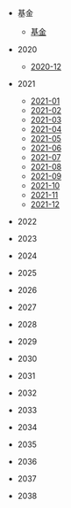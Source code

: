 * <p>基金<p>

  * [基金](01/基金.md)
  
* <p>2020<p>

  * [2020-12](01/2020-12.md)
  
* <p>2021<p>

  * [2021-01](01/2021-01.md)
  * [2021-02](01/2021-02.md)
  * [2021-03](01/2021-03.md)
  * [2021-04](01/2021-04.md)
  * [2021-05](01/2021-05.md)
  * [2021-06](01/2021-06.md)
  * [2021-07](01/2021-07.md)
  * [2021-08](01/2021-08.md)
  * [2021-09](01/2021-09.md)
  * [2021-10](01/2021-10.md)
  * [2021-11](01/2021-11.md)
  * [2021-12](01/2021-12.md)

* <p>2022<p>
* <p>2023<p>
* <p>2024<p>
* <p>2025<p>
* <p>2026<p>
* <p>2027<p>
* <p>2028<p>
* <p>2029<p>
* <p>2030<p>
* <p>2031<p>
* <p>2032<p>
* <p>2033<p>
* <p>2034<p>
* <p>2035<p>
* <p>2036<p>
* <p>2037<p>
* <p>2038<p>

  